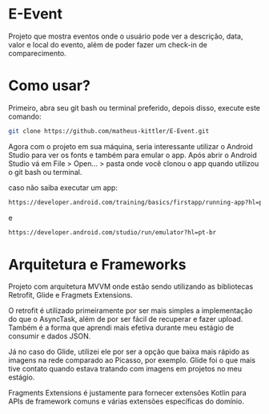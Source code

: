 # E-Event

Projeto que mostra eventos onde o usuário pode ver a descrição, data, valor e local do evento, além de poder fazer um check-in de comparecimento.

# Como usar?

Primeiro, abra seu git bash ou terminal preferido, depois disso, execute este comando:

```bash
git clone https://github.com/matheus-kittler/E-Event.git
```


Agora com o projeto em sua máquina, seria interessante utilizar o Android Studio para ver os fonts e também para emular o app.
Após abrir o Android Studio vá em File > Open... > pasta onde você clonou o app quando utilizou o git bash ou terminal.

caso não saiba executar um app:

```bash
https://developer.android.com/training/basics/firstapp/running-app?hl=pt-br
```
e
```bash
https://developer.android.com/studio/run/emulator?hl=pt-br
```

# Arquitetura e Frameworks

Projeto com arquitetura MVVM onde estão sendo utilizando as bibliotecas Retrofit, Glide e Fragmets Extensions.

O retrofit é utilizado primeiramente por ser mais simples a implementação do que o AsyncTask, além de por ser fácil de recuperar e fazer upload.
Também é a forma que aprendi mais efetiva durante meu estágio de consumir e dados JSON.

Já no caso do Glide, utilizei ele por ser a opção que baixa mais rápido as imagens na rede comparado ao Picasso, por exemplo.
Glide foi o que mais tive contato quando estava tratando com imagens em projetos no meu estágio.

Fragments Extensions é justamente para fornecer extensões Kotlin para APIs de framework comuns e várias extensões específicas do domínio.
